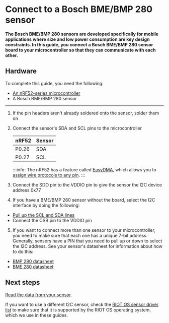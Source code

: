 # Connect to a Bosch BME/BMP 280 sensor

**The Bosch BME/BMP 280 sensors are developed specifically for mobile applications where size and low power consumption are key design constraints. In this guide, you connect a Bosch BME/BMP 280 sensor board to your microcontroller so that they can communicate with each other.**

## Hardware

To complete this guide, you need the following:

- [An nRF52-series microcontroller](../introduction/get-started.md)
- A Bosch BME/BMP 280 sensor

---

1. If the pin headers aren't already soldered onto the sensor, solder them on

2. Connect the sensor's SDA and SCL pins to the microcontroller

    | **nRF52** | **Sensor** |
    |-----------------|------------|
    |      P0.26      |     SDA    |
    |      P0.27      |     SCL    |

    :::info:
    The nRF52 has a feature called [EasyDMA](https://infocenter.nordicsemi.com/index.jsp?topic=%2Fcom.nordic.infocenter.nrf52832.ps.v1.1%2Feasydma.html&cp=3_1_0_9&anchor=easydma), which allows you to [assign wire protocols to any pin](https://infocenter.nordicsemi.com/index.jsp?topic=%2Fcom.nordic.infocenter.nrf52832.ps.v1.1%2Ftwim.html&cp=3_1_0_32&anchor=concept_scx_f5p_xr).
    :::

3. Connect the SDO pin to the VDDIO pin to give the sensor the I2C device address 0x77

4. If you have a BME/BMP 280 sensor without the board, select the I2C interface by doing the following:

- [Pull up the SCL and SDA lines](https://electronics.stackexchange.com/a/1852/201179)
- Connect the CSB pin to the VDDIO pin

5. If you want to connect more than one sensor to your microcontroller, you need to make sure that each one has a unique 7-bit address. Generally, sensors have a PIN that you need to pull up or down to select the I2C address. See your sensor's datasheet for information about how to do this:

- [BMP 280 datasheet](https://ae-bst.resource.bosch.com/media/_tech/media/datasheets/BST-BMP280-DS001.pdf)
- [BME 280 datasheet](https://ae-bst.resource.bosch.com/media/_tech/media/datasheets/BST-BME280-DS002.pdf)

## Next steps

[Read the data from your sensor](../how-to-guides/read-sensor-data.md).

If you want to use a different I2C sensor, check the [RIOT OS sensor driver list](http://riot-os.org/api/group__drivers__sensors.html) to make sure that it is supported by the RIOT OS operating system, which we use in these guides.
